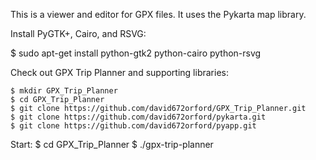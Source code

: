 This is a viewer and editor for GPX files. It uses the Pykarta map library.

Install PyGTK+, Cairo, and RSVG:

   $ sudo apt-get install python-gtk2 python-cairo python-rsvg

Check out GPX Trip Planner and supporting libraries:

    $ mkdir GPX_Trip_Planner
    $ cd GPX_Trip_Planner
    $ git clone https://github.com/david672orford/GPX_Trip_Planner.git
    $ git clone https://github.com/david672orford/pykarta.git
    $ git clone https://github.com/david672orford/pyapp.git

Start:
    $ cd GPX_Trip_Planner
    $ ./gpx-trip-planner

